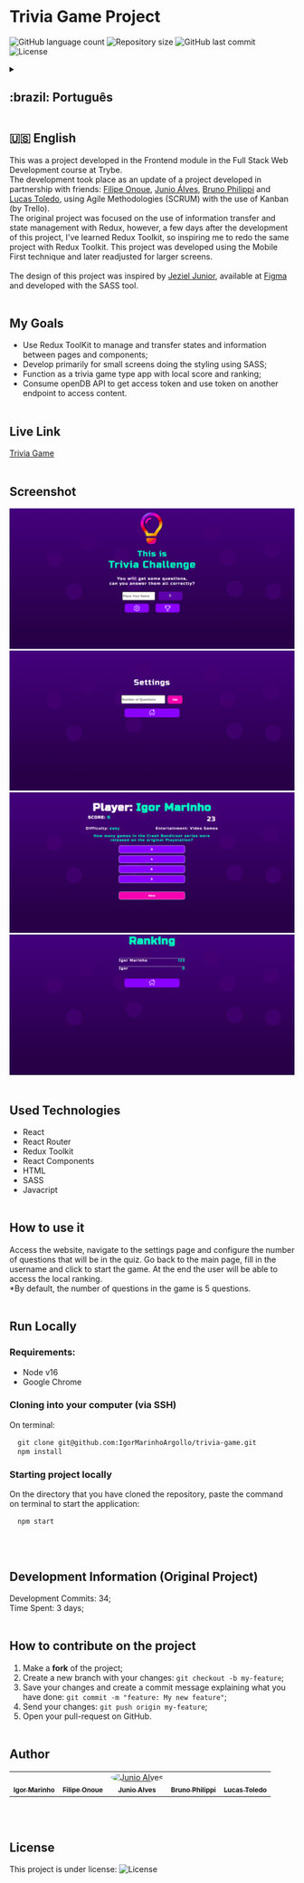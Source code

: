 # Trivia Game Project

<p>
  <img alt="GitHub language count" src="https://img.shields.io/github/languages/count/igormarinhoargollo/trivia-game?color=%2304D361">

  <img alt="Repository size" src="https://img.shields.io/github/repo-size/igormarinhoargollo/trivia-game">
  
  <img alt="GitHub last commit" src="https://img.shields.io/github/last-commit/igormarinhoargollo/trivia-game">
    
  <img alt="License" src="https://img.shields.io/badge/license-MIT-brightgreen">
  
<details>
  <summary><h2>:brazil: Português</h2></summary>
  Esse foi um projeto desenvolvido no módulo de Frontend no curso de Desenvolvimento Web Full Stack da Trybe. <br>
  O desenvolvimento se deu como uma atualização de um projeto elaborado em parceria com os amigos: <a href="https://github.com/onoue9">Filipe Onoue</a>, <a href="https://github.com/JunioASilva">Junio Álves</a>, <a href="https://github.com/brunophilippi">Bruno Philippi</a> e <a href="https://github.com/lucas-morais">Lucas Toledo</a>, utilizando Metodologias Ágeis(SCRUM) com o uso de Kanban(pelo Trello).<br>
   O projeto original tinha como foco o uso da transferência de informação e gerenciamento de estado com o Redux, contudo, poucos dias após o desenvolvimento desse projeto foi lançado o Redux Toolkit, me inspirando a refazer o mesmo projeto com o Redux Toolkit. Esse projeto foi elaborado com a técnica Mobile First e posteriormente reajustado para telas maiores.<br><br>
   O design desse projeto foi inspirado em um projeto de design do <a href="https://www.figma.com/community/file/1124158145014892602">Jeziel Junior</a>, disponível no <a href="https://www.figma.com/community/file/1124158145014892602">Figma</a> e desenvolvido com a ferramente SASS.<br><br>
  
  
  ## Objetivos
  * Usar Redux ToolKit para gerenciar e transferir estados e informações entre páginas e componentes;
  * Desenvolver primariamente para telas pequenas fazendo a estilização utilizando o SASS;
  * Funcionar como um app do tipo game de perguntas e respostas com pontuação e ranking local;
  * Consumir API do openDB para obtenção de token de acesso e uso do token para acesso ao conteúdo.<br><br>

  ## Live Link
  <a href="https://educational-trivia-game.netlify.app/" target="_blank">Trivia Game</a><br><br>
  
  ## Screenshot
  ![ScreenShot](./src/screenshots/login.png)
  ![ScreenShot](./src/screenshots/settings.png)
  ![ScreenShot](./src/screenshots/game.png)
  ![ScreenShot](./src/screenshots/ranking.png)<br><br>
  
  ## Tecnologias usadas
  * React
  * React Router
  * Redux Toolkit
  * React Components 
  * HTML
  * SASS
  * Javacript<br><br>
  
  ## Como usar
  Acesse o site, navegue na página de configurações e configure a quantidade de perguntas que haverão no turmo. volte a página principal, preencha o nome do usuário e clique para iniciar o jogo. Ao final o usuário poderá acessar e ver o ranking local.<br>
  *Por padrão, o número de questões do jogo é de 5 questões.<br><br>
      
  ## Rodar Localmente
  ### Requisitos:
   * Node v16
   * Google Chrome
    
  ### Clonar no seu computador (via SSH)
  No terminal:
  
    git clone git@github.com:IgorMarinhoArgollo/trivia-game.git
    npm install
  

  ### Iniciando o projeto localmente
  No diretório em que o repositório foi clonado, cole o seguinte comando no terminal para iniciar a aplicação localmente:
   
      npm start

<br><br>
  ## Informações de Desenvolvimento (Projeto Original)
  Commits de Desenvolvimento: 34; <br>
  Tempo Gasto: 3 dias;<br><br>

  ## Como contribuir no projeto
  1. Faça um **fork** do projeto;
  2. Crie uma nova branch com as suas alterações: `git checkout -b my-feature`;
  3. Salve as alterações e crie uma mensagem de commit contando o que você fez: `git commit -m "feature: My new feature"`;
  4. Envie as suas alterações: `git push origin my-feature`;
  5. Abra o seu pull-request na página do GitHub.<br><br>
  
  
##  Autors
<table>
  <tr>
    <td align="center"><a href="https://www.linkedin.com/in/igormarinhoargollo/"><img style="border-radius: 50%;" src="https://avatars.githubusercontent.com/u/85767736?s=96&v=4" width="100px;" alt=""/><br /><sub><b>Igor Marinho</b></sub></a></td>
    <td align="center"><a href="https://www.linkedin.com/in/filipeonoue/"><img style="border-radius: 50%;" src="https://avatars.githubusercontent.com/u/79458515?v=4" width="100px;" alt=""/><br /><sub><b>Filipe Onoue</b></sub></a></td>
    <td align="center"><a href="https://www.linkedin.com/in/junio-alves-da-silva-b795a2217/"><img style="border-radius: 50%;" src="" width="100px;" alt="Junio Alves"/><br /><sub><b>Junio Alves</b></sub></a></td>
    <td align="center"><a href="https://www.linkedin.com/in/bruno-philippi/"><img style="border-radius: 50%;" src="https://avatars.githubusercontent.com/u/83843526?v=4" width="100px;" alt=""/><br /><sub><b>Bruno Philippi</b></sub></a></td>
    <td align="center"><a href="https://www.linkedin.com/in/lucas-m-toledo/"><img style="border-radius: 50%;" src="https://avatars.githubusercontent.com/u/10052185?v=4" width="100px;" alt=""/><br /><sub><b>Lucas Toledo</b></sub></a></td>
  </tr>
</table>

<br><br>

  ## Licença
  Esse projeto está sob a licença:
  <img alt="License" src="https://img.shields.io/badge/license-MIT-brightgreen"><br><br>
</details>

##  
## :us: English

This was a project developed in the Frontend module in the Full Stack Web Development course at Trybe. <br>
  The development took place as an update of a project developed in partnership with friends: <a href="https://github.com/onoue9">Filipe Onoue</a>, <a href="https://github .com/JunioASilva">Junio Álves</a>, <a href="https://github.com/brunophilippi">Bruno Philippi</a> and <a href="https://github.com/lucas -morals">Lucas Toledo</a>, using Agile Methodologies (SCRUM) with the use of Kanban (by Trello).<br>
   The original project was focused on the use of information transfer and state management with Redux, however, a few days after the development of this project, I've learned Redux Toolkit, so inspiring me to redo the same project with Redux Toolkit. This project was developed using the Mobile First technique and later readjusted for larger screens.<br><br>
   The design of this project was inspired by <a href="https://www.figma.com/community/file/1124158145014892602">Jeziel Junior</a>, available at <a href="https: //www.figma.com/community/file/1124158145014892602">Figma</a> and developed with the SASS tool.<br><br>


## My Goals
  * Use Redux ToolKit to manage and transfer states and information between pages and components;
  * Develop primarily for small screens doing the styling using SASS;
  * Function as a trivia game type app with local score and ranking;
  * Consume openDB API to get access token and use token on another endpoint to access content.<br><br>


## Live Link
  <a href="https://educational-trivia-game.netlify.app/" target="_blank">Trivia Game</a><br><br>
  
## Screenshot
![ScreenShot](./src/screenshots/login.png)
![ScreenShot](./src/screenshots/settings.png)
![ScreenShot](./src/screenshots/game.png)
![ScreenShot](./src/screenshots/ranking.png)<br><br>

## Used Technologies
  * React
  * React Router
  * Redux Toolkit
  * React Components 
  * HTML
  * SASS
  * Javacript<br><br>

## How to use it
  Access the website, navigate to the settings page and configure the number of questions that will be in the quiz. Go back to the main page, fill in the username and click to start the game. At the end the user will be able to access the local ranking.<br>
  *By default, the number of questions in the game is 5 questions.<br><br>
        
## Run Locally
  ### Requirements:
   * Node v16
   * Google Chrome
    
  ### Cloning into your computer (via SSH)
  On terminal:

      git clone git@github.com:IgorMarinhoArgollo/trivia-game.git
      npm install

  ### Starting project locally
  On the directory that you have cloned the repository, paste the command on terminal to start the application:

      npm start

<br><br>
## Development Information (Original Project)
  Development Commits: 34; <br>
  Time Spent: 3 days; <br><br>

## How to contribute on the project
  1. Make a **fork** of the project;
  2. Create a new branch with your changes: `git checkout -b my-feature`;
  3. Save your changes and create a commit message explaining what you have done: `git commit -m "feature: My new feature"`;
  4. Send your changes: `git push origin my-feature`;
  5. Open your pull-request on GitHub.<br><br>
  
  
##  Author
<table>
  <tr>
    <td align="center"><a href="https://www.linkedin.com/in/igormarinhoargollo/"><img style="border-radius: 50%;" src="https://avatars.githubusercontent.com/u/85767736?s=96&v=4" width="100px;" alt=""/><br /><sub><b>Igor Marinho</b></sub></a></td>
    <td align="center"><a href="https://www.linkedin.com/in/filipeonoue/"><img style="border-radius: 50%;" src="https://avatars.githubusercontent.com/u/79458515?v=4" width="100px;" alt=""/><br /><sub><b>Filipe Onoue</b></sub></a></td>
    <td align="center"><a href="https://www.linkedin.com/in/junio-alves-da-silva-b795a2217/"><img style="border-radius: 50%;" src="" width="100px;" alt="Junio Alves"/><br /><sub><b>Junio Alves</b></sub></a></td>
    <td align="center"><a href="https://www.linkedin.com/in/bruno-philippi/"><img style="border-radius: 50%;" src="https://avatars.githubusercontent.com/u/83843526?v=4" width="100px;" alt=""/><br /><sub><b>Bruno Philippi</b></sub></a></td>
    <td align="center"><a href="https://www.linkedin.com/in/lucas-m-toledo/"><img style="border-radius: 50%;" src="https://avatars.githubusercontent.com/u/10052185?v=4" width="100px;" alt=""/><br /><sub><b>Lucas Toledo</b></sub></a></td>
  </tr>
</table>
 <br><br>
 
## License
  This project is under license:
  <img alt="License" src="https://img.shields.io/badge/license-MIT-brightgreen"><br><br>
